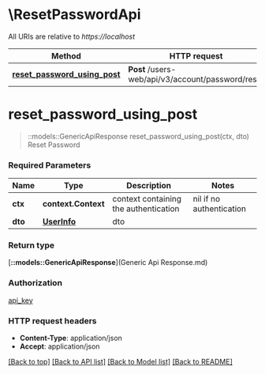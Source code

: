 # \ResetPasswordApi

All URIs are relative to *https://localhost*

| Method                                                                         | HTTP request                                      | Description    |
| ------------------------------------------------------------------------------ | ------------------------------------------------- | -------------- |
| [**reset_password_using_post**](ResetPasswordApi.md#reset_password_using_post) | **Post** /users-web/api/v3/account/password/reset | Reset Password |


# **reset_password_using_post**
> ::models::GenericApiResponse reset_password_using_post(ctx, dto)
Reset Password

### Required Parameters

| Name    | Type                        | Description                           | Notes                    |
| ------- | --------------------------- | ------------------------------------- | ------------------------ |
| **ctx** | **context.Context**         | context containing the authentication | nil if no authentication |
| **dto** | [**UserInfo**](UserInfo.md) | dto                                   |

### Return type

[**::models::GenericApiResponse**](Generic Api Response.md)

### Authorization

[api_key](../README.md#api_key)

### HTTP request headers

 - **Content-Type**: application/json
 - **Accept**: application/json

[[Back to top]](#) [[Back to API list]](../README.md#documentation-for-api-endpoints) [[Back to Model list]](../README.md#documentation-for-models) [[Back to README]](../README.md)
